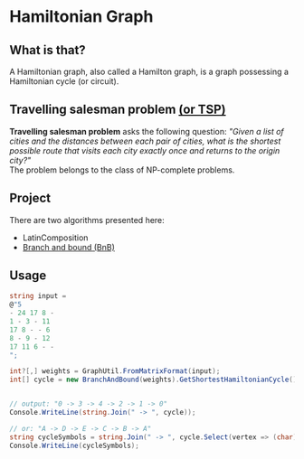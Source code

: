 # Hamiltonian Graph
## What is that?
A Hamiltonian graph, also called a Hamilton graph, is a graph possessing a Hamiltonian cycle (or circuit).

## Travelling salesman problem [(or TSP)](https://en.wikipedia.org/wiki/Travelling_salesman_problem)
**Travelling salesman problem** asks the following question: _"Given a list of cities and the distances between each pair of cities, what is the shortest possible route that visits each city exactly once and returns to the origin city?"_  
The problem belongs to the class of NP-complete problems.

## Project
There are two algorithms presented here:
* LatinComposition
* [Branch and bound (BnB)](https://en.wikipedia.org/wiki/Branch_and_bound)

## Usage
```cs
string input =
@"5
- 24 17 8 -
1 - 3 - 11
17 8 - - 6
8 - 9 - 12
17 11 6 - -
";

int?[,] weights = GraphUtil.FromMatrixFormat(input);
int[] cycle = new BranchAndBound(weights).GetShortestHamiltonianCycle();


// output: "0 -> 3 -> 4 -> 2 -> 1 -> 0"
Console.WriteLine(string.Join(" -> ", cycle));

// or: "A -> D -> E -> C -> B -> A"
string cycleSymbols = string.Join(" -> ", cycle.Select(vertex => (char)(vertex + 'A')));
Console.WriteLine(cycleSymbols);
```

